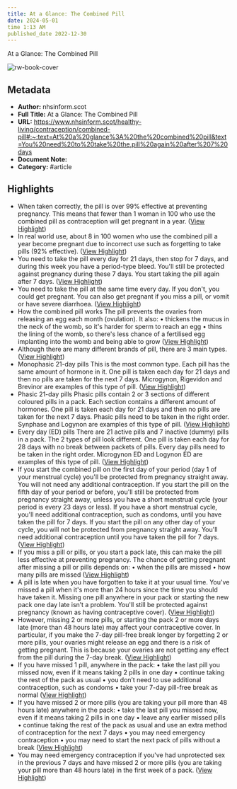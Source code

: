 ```yaml
---
title: At a Glance: The Combined Pill
date: 2024-05-01
time 1:13 AM
published_date 2022-12-30
---
```

At a Glance: The Combined Pill

![rw-book-cover](https://www.nhsinform.scot/media/1092/nhsinformlogo.gif?crop=0.061940298507462695,0.0000000000000001203035319805,0.0638592750533047,0&cropmode=percentage&width=1200&height=630&rnd=133110893340000000)

## Metadata
- **Author:** nhsinform.scot
- **Full Title:** At a Glance: The Combined Pill
- **URL:** https://www.nhsinform.scot/healthy-living/contraception/combined-pill#:~:text=At%20a%20glance%3A%20the%20combined%20pill&text=You%20need%20to%20take%20the,pill%20again%20after%207%20days
- **Document Note:** 
- **Category:** #article

## Highlights
- When taken correctly, the pill is over 99% effective at preventing pregnancy. This means that fewer than 1 woman in 100 who use the combined pill as contraception will get pregnant in a year. ([View Highlight](https://read.readwise.io/read/01h1rn094wa4e012xc18m2hbgm))
- In real world use, about 8 in 100 women who use the combined pill a year become pregnant due to incorrect use such as forgetting to take pills (92% effective). ([View Highlight](https://read.readwise.io/read/01h1rn0cytj33pmz8hqjavt81h))
- You need to take the pill every day for 21 days, then stop for 7 days, and during this week you have a period-type bleed. You'll still be protected against pregnancy during these 7 days. You start taking the pill again after 7 days. ([View Highlight](https://read.readwise.io/read/01h1rn5mnnbrwmhd2t4adbjbxg))
- You need to take the pill at the same time every day. If you don't, you could get pregnant. You can also get pregnant if you miss a pill, or vomit or have severe diarrhoea. ([View Highlight](https://read.readwise.io/read/01h1rn62gcd8a6g0qc1whp94kh))
- How the combined pill works
  The pill prevents the ovaries from releasing an egg each month (ovulation). It also:
  • thickens the mucus in the neck of the womb, so it's harder for sperm to reach an egg
  • thins the lining of the womb, so there's less chance of a fertilised egg implanting into the womb and being able to grow ([View Highlight](https://read.readwise.io/read/01h1rn80an94v5q94a1xpbc966))
- Although there are many different brands of pill, there are 3 main types. ([View Highlight](https://read.readwise.io/read/01h1rn8bkffervnxrsjptsrz5j))
- Monophasic 21-day pills
  This is the most common type. Each pill has the same amount of hormone in it. One pill is taken each day for 21 days and then no pills are taken for the next 7 days. Microgynon, Rigevidon and Brevinor are examples of this type of pill. ([View Highlight](https://read.readwise.io/read/01h1rn8ebfk869qxgrgtmyrk7v))
- Phasic 21-day pills
  Phasic pills contain 2 or 3 sections of different coloured pills in a pack. Each section contains a different amount of hormones. One pill is taken each day for 21 days and then no pills are taken for the next 7 days. Phasic pills need to be taken in the right order. Synphase and Logynon are examples of this type of pill. ([View Highlight](https://read.readwise.io/read/01h1rn8t6qg92fv47p56g79n08))
- Every day (ED) pills
  There are 21 active pills and 7 inactive (dummy) pills in a pack. The 2 types of pill look different. One pill is taken each day for 28 days with no break between packets of pills. Every day pills need to be taken in the right order. Microgynon ED and Logynon ED are examples of this type of pill. ([View Highlight](https://read.readwise.io/read/01h1rna28z6125ad8k751c0rh6))
- If you start the combined pill on the first day of your period (day 1 of your menstrual cycle) you'll be protected from pregnancy straight away. You will not need any additional contraception.
  If you start the pill on the fifth day of your period or before, you'll still be protected from pregnancy straight away, unless you have a short menstrual cycle (your period is every 23 days or less). If you have a short menstrual cycle, you'll need additional contraception, such as condoms, until you have taken the pill for 7 days.
  If you start the pill on any other day of your cycle, you will not be protected from pregnancy straight away. You'll need additional contraception until you have taken the pill for 7 days. ([View Highlight](https://read.readwise.io/read/01h1rne3s5xmgk8nzbw8m6j3jq))
- If you miss a pill or pills, or you start a pack late, this can make the pill less effective at preventing pregnancy. The chance of getting pregnant after missing a pill or pills depends on:
  • when the pills are missed
  • how many pills are missed ([View Highlight](https://read.readwise.io/read/01h1rngznckhzbp4jhdkdfqc7h))
- A pill is late when you have forgotten to take it at your usual time. You've missed a pill when it's more than 24 hours since the time you should have taken it. Missing one pill anywhere in your pack or starting the new pack one day late isn’t a problem. You'll still be protected against pregnancy (known as having contraceptive cover). ([View Highlight](https://read.readwise.io/read/01h1rnhssqqcb5e4hy9qqmfm5x))
- However, missing 2 or more pills, or starting the pack 2 or more days late (more than 48 hours late) may affect your contraceptive cover. In particular, if you make the 7-day pill-free break longer by forgetting 2 or more pills, your ovaries might release an egg and there is a risk of getting pregnant. This is because your ovaries are not getting any effect from the pill during the 7-day break. ([View Highlight](https://read.readwise.io/read/01h1rnjs4h9gm0s22v3w13dd96))
- If you have missed 1 pill, anywhere in the pack:
  • take the last pill you missed now, even if it means taking 2 pills in one day
  • continue taking the rest of the pack as usual
  • you don’t need to use additional contraception, such as condoms
  • take your 7-day pill-free break as normal ([View Highlight](https://read.readwise.io/read/01h1rnkycm1qtymcd38aqmhcr2))
- If you have missed 2 or more pills (you are taking your pill more than 48 hours late) anywhere in the pack:
  • take the last pill you missed now, even if it means taking 2 pills in one day
  • leave any earlier missed pills
  • continue taking the rest of the pack as usual and use an extra method of contraception for the next 7 days
  • you may need emergency contraception
  • you may need to start the next pack of pills without a break ([View Highlight](https://read.readwise.io/read/01h1rnpgw21ksejanhg814nf0c))
- You may need emergency contraception if you've had unprotected sex in the previous 7 days and have missed 2 or more pills (you are taking your pill more than 48 hours late) in the first week of a pack. ([View Highlight](https://read.readwise.io/read/01h1rnq0k9z5qtnteez9gzjj4y))
